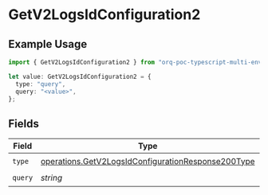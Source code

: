 # GetV2LogsIdConfiguration2

## Example Usage

```typescript
import { GetV2LogsIdConfiguration2 } from "orq-poc-typescript-multi-env-version/models/operations";

let value: GetV2LogsIdConfiguration2 = {
  type: "query",
  query: "<value>",
};
```

## Fields

| Field                                                                                                                    | Type                                                                                                                     | Required                                                                                                                 | Description                                                                                                              |
| ------------------------------------------------------------------------------------------------------------------------ | ------------------------------------------------------------------------------------------------------------------------ | ------------------------------------------------------------------------------------------------------------------------ | ------------------------------------------------------------------------------------------------------------------------ |
| `type`                                                                                                                   | [operations.GetV2LogsIdConfigurationResponse200Type](../../models/operations/getv2logsidconfigurationresponse200type.md) | :heavy_check_mark:                                                                                                       | N/A                                                                                                                      |
| `query`                                                                                                                  | *string*                                                                                                                 | :heavy_check_mark:                                                                                                       | N/A                                                                                                                      |
